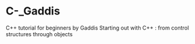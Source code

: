 # C-_Gaddis
C++ tutorial for beginners by Gaddis
Starting out with C++ : from control structures through objects
